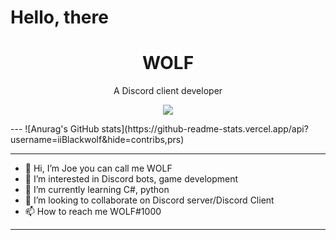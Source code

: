 # Hello, there

<h1 align="center">WOLF</h1>

<p align="center"> A Discord client developer </p>

<p align="center">
   <img src="https://forthebadge.com/images/badges/powered-by-coffee.svg"/>
</p>
---
![Anurag's GitHub stats](https://github-readme-stats.vercel.app/api?username=iiBlackwolf&hide=contribs,prs)

---

- 👋 Hi, I’m Joe you can call me WOLF
- 👀 I’m interested in Discord bots, game development
- 🌱 I’m currently learning C#, python
- 💞️ I’m looking to collaborate on Discord server/Discord Client
- 📫 How to reach me WOLF#1000

---

<!---
iiBlackwolf/iiBlackwolf is a ✨ special ✨ repository because its `README.md` (this file) appears on your GitHub profile.
You can click the Preview link to take a look at your changes.
--->
